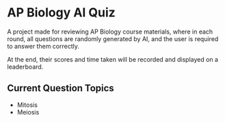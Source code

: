 # AP Biology AI Quiz

A project made for reviewing AP Biology course materials, where in each round, all questions are randomly generated by AI, and the user is required to answer them correctly.

At the end, their scores and time taken will be recorded and displayed on a leaderboard.

## Current Question Topics

- Mitosis
- Meiosis
